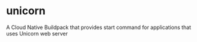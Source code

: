 # unicorn
A Cloud Native Buildpack that provides start command for applications that uses Unicorn web server
